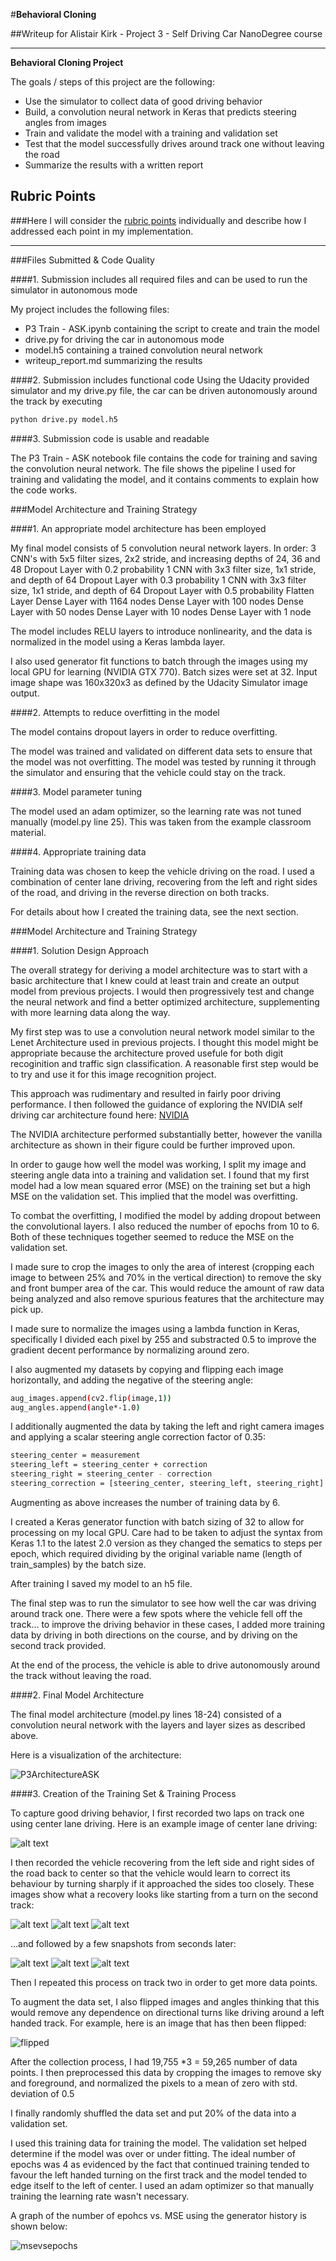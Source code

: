 #**Behavioral Cloning** 

##Writeup for Alistair Kirk - Project 3 - Self Driving Car NanoDegree course

---

**Behavioral Cloning Project**

The goals / steps of this project are the following:
* Use the simulator to collect data of good driving behavior
* Build, a convolution neural network in Keras that predicts steering angles from images
* Train and validate the model with a training and validation set
* Test that the model successfully drives around track one without leaving the road
* Summarize the results with a written report


[//]: # (Image References)

[image1]: ./writeup/NvidiaArch.png "Model Visualization"
[image2]: ./writeup/Graph_MSEvsEPOCHS.png "MSE vs. Epochs"
[image3]: ./writeup/center.jpg "Center Driving Image"
[image4]: ./writeup/off_center.jpg "Off C Image"
[image5]: ./writeup/off_left.jpg "Off L Image"
[image6]: ./writeup/off_right.jpg "Off R Image"
[image7]: ./writeup/flipped.jpg "Flipped Image"
[image8]: ./writeup/recover_center.jpg "Recover C Image"
[image9]: ./writeup/recover_left.jpg "Recover L Image"
[image10]: ./writeup/recover_right.jpg "Recover R Image"

## Rubric Points
###Here I will consider the [rubric points](https://review.udacity.com/#!/rubrics/432/view) individually and describe how I addressed each point in my implementation.  

---
###Files Submitted & Code Quality

####1. Submission includes all required files and can be used to run the simulator in autonomous mode

My project includes the following files:
* P3 Train - ASK.ipynb containing the script to create and train the model
* drive.py for driving the car in autonomous mode
* model.h5 containing a trained convolution neural network 
* writeup_report.md summarizing the results

####2. Submission includes functional code
Using the Udacity provided simulator and my drive.py file, the car can be driven autonomously around the track by executing 
```sh
python drive.py model.h5
```

####3. Submission code is usable and readable

The P3 Train - ASK notebook file contains the code for training and saving the convolution neural network. The file shows the pipeline I used for training and validating the model, and it contains comments to explain how the code works.

###Model Architecture and Training Strategy

####1. An appropriate model architecture has been employed

My final model consists of 5 convolution neural network layers. In order:
3 CNN's with 5x5 filter sizes, 2x2 stride, and increasing depths of 24, 36 and 48
Dropout Layer with 0.2 probability
1 CNN with 3x3 filter size, 1x1 stride, and depth of 64
Dropout Layer with 0.3 probability
1 CNN with 3x3 filter size, 1x1 stride, and depth of 64
Dropout Layer with 0.5 probability
Flatten Layer
Dense Layer with 1164 nodes
Dense Layer with 100 nodes
Dense Layer with 50 nodes
Dense Layer with 10 nodes
Dense Layer with 1 node

The model includes RELU layers to introduce nonlinearity, and the data is normalized in the model using a Keras lambda layer.

I also used generator fit functions to batch through the images using my local GPU for learning (NVIDIA GTX 770). Batch sizes were set at 32. Input image shape was 160x320x3 as defined by the Udacity Simulator image output.

####2. Attempts to reduce overfitting in the model

The model contains dropout layers in order to reduce overfitting. 

The model was trained and validated on different data sets to ensure that the model was not overfitting. The model was tested by running it through the simulator and ensuring that the vehicle could stay on the track.

####3. Model parameter tuning

The model used an adam optimizer, so the learning rate was not tuned manually (model.py line 25). This was taken from the example classroom material.

####4. Appropriate training data

Training data was chosen to keep the vehicle driving on the road. I used a combination of center lane driving, recovering from the left and right sides of the road, and driving in the reverse direction on both tracks.

For details about how I created the training data, see the next section. 

###Model Architecture and Training Strategy

####1. Solution Design Approach

The overall strategy for deriving a model architecture was to start with a basic architecture that I knew could at least train and create an output model from previous projects. I would then progressively test and change the neural network and find a better optimized architecture, supplementing with more learning data along the way.

My first step was to use a convolution neural network model similar to the Lenet Architecture used in previous projects. I thought this model might be appropriate because the architecture proved usefule for both digit recoginition and traffic sign classification. A reasonable first step would be to try and use it for this image recognition project.

This approach was rudimentary and resulted in fairly poor driving performance. I then followed the guidance of exploring the NVIDIA self driving car architecture found here: [NVIDIA](https://devblogs.nvidia.com/parallelforall/deep-learning-self-driving-cars/)

The NVIDIA architecture performed substantially better, however the vanilla architecture as shown in their figure could be further improved upon.

In order to gauge how well the model was working, I split my image and steering angle data into a training and validation set. I found that my first model had a low mean squared error (MSE) on the training set but a high MSE on the validation set. This implied that the model was overfitting. 

To combat the overfitting, I modified the model by adding dropout between the convolutional layers. I also reduced the number of epochs from 10 to 6. Both of these techniques together seemed to reduce the MSE on the validation set.

I made sure to crop the images to only the area of interest (cropping each image to between 25% and 70% in the vertical direction) to remove the sky and front bumper area of the car. This would reduce the amount of raw data being analyzed and also remove spurious features that the architecture may pick up.

I made sure to normalize the images using a lambda function in Keras, specifically I divided each pixel by 255 and substracted 0.5 to improve the gradient decent performance by normalizing around zero.

I also augmented my datasets by copying and flipping each image horizontally, and adding the negative of the steering angle:
```sh
aug_images.append(cv2.flip(image,1))
aug_angles.append(angle*-1.0)
```
I additionally augmented the data by taking the left and right camera images and applying a scalar steering angle correction factor of 0.35:
```sh
steering_center = measurement
steering_left = steering_center + correction
steering_right = steering_center - correction
steering_correction = [steering_center, steering_left, steering_right]
```

Augmenting as above increases the number of training data by 6.

I created a Keras generator function with batch sizing of 32 to allow for processing on my local GPU. Care had to be taken to adjust the syntax from Keras 1.1 to the latest 2.0 version as they changed the sematics to steps per epoch, which required dividing by the original variable name (length of train\_samples) by the batch size.

After training I saved my model to an h5 file.

The final step was to run the simulator to see how well the car was driving around track one. There were a few spots where the vehicle fell off the track... to improve the driving behavior in these cases, I added more training data by driving in both directions on the course, and by driving on the second track provided.

At the end of the process, the vehicle is able to drive autonomously around the track without leaving the road.

####2. Final Model Architecture

The final model architecture (model.py lines 18-24) consisted of a convolution neural network with the layers and layer sizes as described above.

Here is a visualization of the architecture:

![P3ArchitectureASK][image1]

####3. Creation of the Training Set & Training Process

To capture good driving behavior, I first recorded two laps on track one using center lane driving. Here is an example image of center lane driving:

![alt text][image3]

I then recorded the vehicle recovering from the left side and right sides of the road back to center so that the vehicle would learn to correct its behaviour by turning sharply if it approached the sides too closely. These images show what a recovery looks like starting from a turn on the second track:

![alt text][image4]
![alt text][image5]
![alt text][image6]

...and followed by a few snapshots from seconds later:

![alt text][image8]
![alt text][image9]
![alt text][image10]

Then I repeated this process on track two in order to get more data points.

To augment the data set, I also flipped images and angles thinking that this would remove any dependence on directional turns like driving around a left handed track. For example, here is an image that has then been flipped:

![flipped][image7]

After the collection process, I had 19,755 \*3 = 59,265 number of data points. I then preprocessed this data by cropping the images to remove sky and foreground, and normalized the pixels to a mean of zero with std. deviation of 0.5

I finally randomly shuffled the data set and put 20% of the data into a validation set. 

I used this training data for training the model. The validation set helped determine if the model was over or under fitting. The ideal number of epochs was 4 as evidenced by the fact that continued training tended to favour the left handed turning on the first track and the model tended to edge itself to the left of center. I used an adam optimizer so that manually training the learning rate wasn't necessary.

A graph of the number of epohcs vs. MSE using the generator history is shown below:

![msevsepochs][image2]
